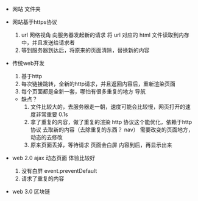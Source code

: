 - 网站  文件夹

- 网站基于https协议
    1. url  网络视角  向服务器发起新的请求
        将 url 对应的 html 文件读取到内存中，并且发送给请求者
    2. 等到服务器到达后，将原来的页面清除，替换新的内容

- 传统web开发
    1. 基于http
    2. 每次链接跳转，全新的http请求，并且返回内容后，重新渲染页面
    3. 每个页面都是全新一套，哪怕有很多重复的地方  导航
    - 缺点？
        1. 文件比较大的，去服务器走一朝，速度可能会比较慢，网页打开的速度非常重要  0.1s
        2. 拿了重复的内容，做了重复的渲染
            http 协议这个能优化，依赖于http协议 去取新的内容（去除重复的东西？ nav）
            需要改变的页面地方，动态的去修改
        3. 原来页面丢掉，等待请求  页面会白屏  内容到后，再显示出来

- web 2.0  ajax  动态页面  体验比较好
    1. 没有白屏  event.preventDefault
    2. 请求了重复的内容
- web 3.0  区块链
